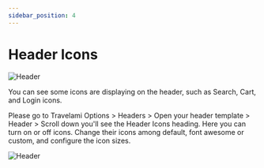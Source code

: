 ```yaml
---
sidebar_position: 4
---
```

# Header Icons

![Header](./img/header-icon.avif)

You can see some icons are displaying on the header, such as Search, Cart, and Login icons.

Please go to Travelami Options > Headers > Open your header template > Header > Scroll down you'll see the Header Icons heading.
Here you can turn on or off icons. Change their icons among default, font awesome or custom, and configure the icon sizes. 

![Header](./img/header-icon-conf.avif)